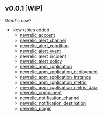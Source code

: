 ## v0.0.1 [WIP]

_What's new?_

- New tables added
  - [newrelic_account](https://hub.steampipe.io/plugins/turbot/namecheap/tables/newrelic_account)
  - [newrelic_alert_channel](https://hub.steampipe.io/plugins/turbot/namecheap/tables/newrelic_alert_channel)
  - [newrelic_alert_condition](https://hub.steampipe.io/plugins/turbot/namecheap/tables/newrelic_alert_condition)
  - [newrelic_alert_event](https://hub.steampipe.io/plugins/turbot/namecheap/tables/newrelic_alert_event)
  - [newrelic_alert_incident](https://hub.steampipe.io/plugins/turbot/namecheap/tables/newrelic_alert_incident)
  - [newrelic_alert_policy](https://hub.steampipe.io/plugins/turbot/namecheap/tables/newrelic_alert_policy)
  - [newrelic_apm_application](https://hub.steampipe.io/plugins/turbot/namecheap/tables/newrelic_apm_application)
  - [newrelic_apm_application_deployment](https://hub.steampipe.io/plugins/turbot/namecheap/tables/newrelic_apm_application_deployment)
  - [newrelic_apm_application_instance](https://hub.steampipe.io/plugins/turbot/namecheap/tables/newrelic_apm_application_instance)
  - [newrelic_apm_application_metric](https://hub.steampipe.io/plugins/turbot/namecheap/tables/newrelic_apm_application_metric)
  - [newrelic_apm_application_metric_data](https://hub.steampipe.io/plugins/turbot/namecheap/tables/newrelic_apm_application_metric_data)
  - [newrelic_component](https://hub.steampipe.io/plugins/turbot/namecheap/tables/newrelic_component)
  - [newrelic_notification_channel](https://hub.steampipe.io/plugins/turbot/namecheap/tables/newrelic_notification_channel)
  - [newrelic_notification_destination](https://hub.steampipe.io/plugins/turbot/namecheap/tables/newrelic_notification_destination)
  - [newrelic_plugin](https://hub.steampipe.io/plugins/turbot/namecheap/tables/newrelic_plugin)